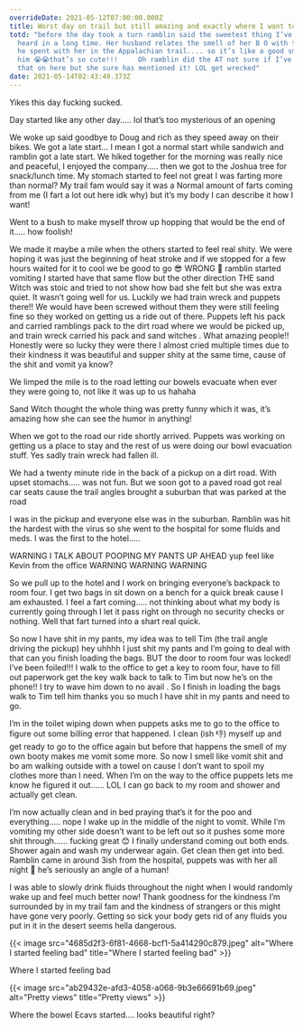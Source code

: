 ```yaml
---
overrideDate: 2021-05-12T07:00:00.000Z
title: Worst day on trail but still amazing and exactly where I want to be
totd: "before the day took a turn ramblin said the sweetest thing I’ve
  heard in a long time. Her husband relates the smell of her B O with the time
  he spent with her in the Appalachian trail.... so it’s like a good smell to
  him 😭😭that’s so cute!!!     Oh ramblin did the AT not sure if I’ve mentioned
  that on here but she sure has mentioned it! LOL get wrecked"
date: 2021-05-14T02:43:49.373Z
---
```

Yikes this day fucking sucked. 



Day started like any other day..... lol that’s too mysterious of an opening 



We woke up said goodbye to Doug and rich as they speed away on their bikes. We got a late start... I mean I got a normal start while sandwich and ramblin got a late start. We hiked together for the morning was really nice and peaceful, I enjoyed the company..... then we got to the Joshua tree for snack/lunch time. My stomach started to feel not great I was farting more than normal? My trail fam would say it was a Normal amount of farts coming from me (I fart a lot out here idk why) but it’s my body I can describe it how I want!



Went to a bush to make myself throw up hopping that would be the end of it..... how foolish!



We made it maybe a mile when the others started to feel real shity. We were hoping it was just the beginning of heat stroke and if we stopped for a few hours waited for it to cool we be good to go 😎 WRONG 🥸 ramblin started vomiting I started have that same flow but the other direction THE sand Witch was stoic and tried to not show how bad she felt but she was extra quiet. It wasn’t going well for us. Luckily we had train wreck and puppets there!! We would have been screwed without them they were still feeling fine so they worked on getting us a ride out of there. Puppets left his pack and carried ramblings pack to the dirt road where we would be picked up, and train wreck carried his pack and sand witches . What amazing people!! Honestly were so lucky they were there I almost cried multiple times due to their kindness it was beautiful and supper shity at the same time, cause of the shit and vomit ya know?



We limped the mile is to the road letting our bowels evacuate when ever they were going to, not like it was up to us hahaha



Sand Witch thought the whole thing was pretty funny which it was, it’s amazing how she can see the humor in anything!



When we got to the road our ride shortly arrived. Puppets was working on getting us a place to stay and the rest of us were doing our bowl evacuation stuff. Yes sadly train wreck had fallen ill.



We had a twenty minute ride in the back of a pickup on a dirt road. With upset stomachs..... was not fun. But we soon got to a paved road got real car seats cause the trail angles brought a suburban that was parked at the road



I was in the pickup and everyone else was in the suburban. Ramblin was hit the hardest with the virus so she went to the hospital for some fluids and meds. I was the first to the hotel..... 



WARNING I TALK ABOUT POOPING MY PANTS UP AHEAD yup feel like Kevin from the office WARNING WARNING WARNING 



So we pull up to the hotel and I work on bringing everyone’s backpack to room four. I get two bags in sit down on a bench for a quick break cause I am exhausted. I feel a fart coming..... not thinking about what my body is currently going through I let it pass right on through no security checks or nothing. Well that fart turned into a shart real quick.



So now I have shit in my pants, my idea was to tell Tim (the trail angle driving the pickup) hey uhhhh I just shit my pants and I’m going to deal with that can you finish loading the bags. BUT the door to room four was locked! I’ve been foiled!!! I walk to the office to get a key to room four, have to fill out paperwork get the key walk back to talk to Tim but now he’s on the phone!! I try to wave him down to no avail . So I finish in loading the bags walk to Tim tell him thanks you so much I have shit in my pants and need to go.



I’m in the toilet wiping down when puppets asks me to go to the office to figure out some billing error that happened. I clean (ish 👎) myself up and get ready to go to the office again but before that happens the smell of my own booty makes me vomit some more. So now I smell like vomit shit and bo am walking outside with a towel on cause I don’t want to spoil my clothes more than I need. When I’m on the way to the office puppets lets me know he figured it out...... LOL I can go back to my room and shower and actually get clean. 



I’m now actually clean and in bed praying that’s it for the poo and everything..... nope I wake up in the middle of the night to vomit. While I’m vomiting my other side doesn’t want to be left out so it pushes some more shit through...... fucking great 😊 I finally understand coming out both ends. Shower again and wash my underwear again. Get clean then get into bed. Ramblin came in around 3ish from the hospital, puppets was with her all night 🥺 he’s seriously an angle of a human!



I was able to slowly drink fluids throughout the night when I would randomly wake up and feel much better now! Thank goodness for the kindness I’m surrounded by in my trail fam and the kindness of strangers or this might have gone very poorly. Getting so sick your body gets rid of any fluids you put in it in the desert seems hella dangerous. 



{{< image src="4685d2f3-6f81-4668-bcf1-5a414290c879.jpeg" alt="Where I started feeling bad" title="Where I started feeling bad" >}}

Where I started feeling bad



{{< image src="ab29432e-afd3-4058-a068-9b3e66691b69.jpeg" alt="Pretty views" title="Pretty views" >}}

Where the bowel Ecavs started.... looks beautiful right?